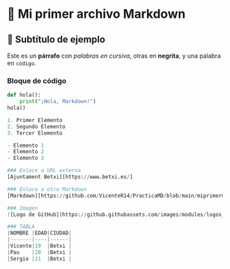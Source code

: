 # 🌟 Mi primer archivo Markdown

## 🚀 Subtítulo de ejemplo

Este es un **párrafo** con *palabras en cursiva*, otras en **negrita**, y una palabra en `código`.

### Bloque de código

```python
def hola():
    print("¡Hola, Markdown!")
hola()

1. Primer Elemento
2. Segundo Elemento
3. Tercer Elemento

- Elemento 1
- Elemento 2
- Elemento 3

### Enlace a URL externa
[Ajuntament Betxi][https://www.betxi.es/]

### Enlace a otro Markdown
[Markdown][https://github.com/VicenteR14/PracticaMD/blob/main/miprimermd.md]

### Imagen
![Logo de GitHub](https://github.githubassets.com/images/modules/logos_page/GitHub-Mark.png)

### TABLA
|NOMBRE |EDAD|CIUDAD|
|-------|----|------|
|Vicente|19  |Betxi |
|Pau    |20  |Betxi |
|Sergio |21  |Betxi |
